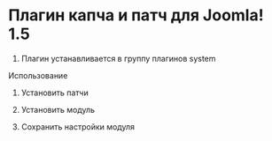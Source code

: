 # Плагин капча и патч для Joomla! 1.5 #

1. Плагин устанавливается в группу плагинов system

Использование

1. Установить патчи

2. Установить модуль

3. Сохранить настройки модуля